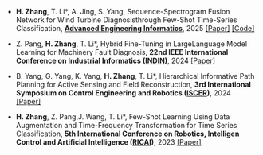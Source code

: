 - <strong>H. Zhang</strong>, T. Li*, A. Jing, S. Yang, Sequence-Spectrogram Fusion Network for Wind Turbine Diagnosisthrough Few-Shot Time-Series
Classification, <strong><a href="https://www.sciencedirect.com/journal/advanced-engineering-informatics">Advanced Engineering Informatics</a></strong>, 2025 [[Paper]](https://www.sciencedirect.com/science/article/pii/S147403462400627X) [[Code]](https://github.com/TedZhangHao/Few-shot-Time-series-Classification) 

- Z. Pang, <strong>H. Zhang</strong>, T. Li*, Hybrid Fine-Tuning in LargeLanguage Model Learning for Machinery Fault Diagnosis, <strong>22nd IEEE International Conference on Industrial Informatics (<a href="https://indin2024.ieee-ies.org/">INDIN</a>)</strong>, 2024 [[Paper]](https://ieeexplore.ieee.org/abstract/document/10774330)

- B. Yang, G. Yang, K. Yang, <strong>H. Zhang</strong>, T. Li*, Hierarchical Informative Path Planning for Active Sensing and Field Reconstruction, <strong>3rd International Symposium on Control Engineering and Robotics (<a href="https://www.is-cer.org/index.html">ISCER</a>)</strong>, 2024 [[Paper]](https://dl.acm.org/doi/abs/10.1145/3679409.3679463)

- <strong>H. Zhang</strong>, Z. Pang,J. Wang, T. Li*, Few-Shot Learning Using Data Augmentation and Time-Frequency Transformation for Time Series Classification, <strong> 5th International Conference on Robotics, Intelligen Control and Artificial Intelligence (<a href="https://ic-ricai.org/">RICAI</a>)</strong>, 2023 [[Paper]](https://ieeexplore.ieee.org/abstract/document/10489648)

